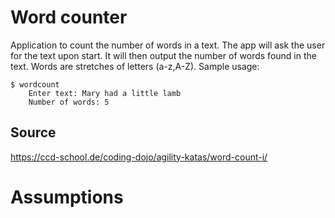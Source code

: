 Word counter
============
Application to count the number of words in a text. 
The app will ask the user for the text upon start. 
It will then output the number of words found in the text. 
Words are stretches of letters (a-z,A-Z). Sample usage:

    $ wordcount
        Enter text: Mary had a little lamb
        Number of words: 5

Source
-------
https://ccd-school.de/coding-dojo/agility-katas/word-count-i/

Assumptions
===========
